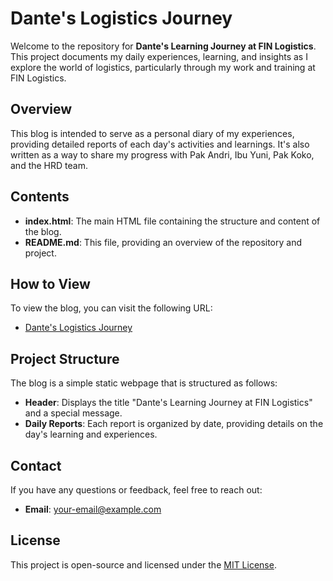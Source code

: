# Dante's Logistics Journey

Welcome to the repository for **Dante's Learning Journey at FIN Logistics**. This project documents my daily experiences, learning, and insights as I explore the world of logistics, particularly through my work and training at FIN Logistics.

## Overview

This blog is intended to serve as a personal diary of my experiences, providing detailed reports of each day's activities and learnings. It's also written as a way to share my progress with Pak Andri, Ibu Yuni, Pak Koko, and the HRD team.

## Contents

- **index.html**: The main HTML file containing the structure and content of the blog.
- **README.md**: This file, providing an overview of the repository and project.

## How to View

To view the blog, you can visit the following URL:
- [Dante's Logistics Journey](https://yourusername.github.io/DantesLogisticsJourney)

## Project Structure

The blog is a simple static webpage that is structured as follows:
- **Header**: Displays the title "Dante's Learning Journey at FIN Logistics" and a special message.
- **Daily Reports**: Each report is organized by date, providing details on the day's learning and experiences.
  
## Contact

If you have any questions or feedback, feel free to reach out:
- **Email**: [your-email@example.com](mailto:your-email@example.com)

## License

This project is open-source and licensed under the [MIT License](LICENSE).


